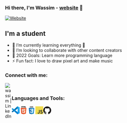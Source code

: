 ### Hi there, I'm Wassim - [website] 👋 

[![Website](https://img.shields.io/website?label=Portfolio&style=for-the-badge&url=https://wassimouricha.github.io)](https://wassimouricha.github.io/portfolio/)


## I'm a student 


- 🌱 I’m currently learning everything 🤣
- 👯 I’m looking to collaborate with other content creators
- 🥅 2022 Goals: Learn more programming language
- ⚡ Fun fact: I love to draw pixel art and make music

### Connect with me:

[<img align="left" alt="wassim | LinkedIn" width="22px" src="https://cdn.jsdelivr.net/npm/simple-icons@v3/icons/linkedin.svg" />][linkedin]


<br />

### Languages and Tools:

<img align="left" alt="Visual Studio Code" width="26px" src="https://raw.githubusercontent.com/github/explore/80688e429a7d4ef2fca1e82350fe8e3517d3494d/topics/visual-studio-code/visual-studio-code.png" />
<img align="left" alt="HTML5" width="26px" src="https://raw.githubusercontent.com/github/explore/80688e429a7d4ef2fca1e82350fe8e3517d3494d/topics/html/html.png" />
<img align="left" alt="CSS3" width="26px" src="https://raw.githubusercontent.com/github/explore/80688e429a7d4ef2fca1e82350fe8e3517d3494d/topics/css/css.png" />

<img align="left" alt="JavaScript" width="26px" src="https://raw.githubusercontent.com/github/explore/80688e429a7d4ef2fca1e82350fe8e3517d3494d/topics/javascript/javascript.png" />


<img align="left" alt="GitHub" width="26px" src="https://raw.githubusercontent.com/github/explore/78df643247d429f6cc873026c0622819ad797942/topics/github/github.png" />


<br />
<br />


[website]: https://wassimouricha.github.io/portfolio/
[linkedin]: https://www.linkedin.com/in/wassim-bouricha/
